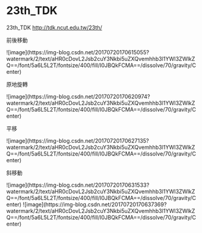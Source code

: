 # 23th_TDK
23th_TDK
http://tdk.ncut.edu.tw/23th/
<br>
<p>前後移動</p>
![image](https://img-blog.csdn.net/20170720170615055?watermark/2/text/aHR0cDovL2Jsb2cuY3Nkbi5uZXQvemhhb3l1YWl3ZWlkZQ==/font/5a6L5L2T/fontsize/400/fill/I0JBQkFCMA==/dissolve/70/gravity/Center)
<br>
<p>原地旋轉</p>
![image](https://img-blog.csdn.net/20170720170620974?watermark/2/text/aHR0cDovL2Jsb2cuY3Nkbi5uZXQvemhhb3l1YWl3ZWlkZQ==/font/5a6L5L2T/fontsize/400/fill/I0JBQkFCMA==/dissolve/70/gravity/Center)
<br>
<p>平移</p>
![image](https://img-blog.csdn.net/20170720170627135?watermark/2/text/aHR0cDovL2Jsb2cuY3Nkbi5uZXQvemhhb3l1YWl3ZWlkZQ==/font/5a6L5L2T/fontsize/400/fill/I0JBQkFCMA==/dissolve/70/gravity/Center)
<br>
<p>斜移動</p>
![image](https://img-blog.csdn.net/20170720170631533?watermark/2/text/aHR0cDovL2Jsb2cuY3Nkbi5uZXQvemhhb3l1YWl3ZWlkZQ==/font/5a6L5L2T/fontsize/400/fill/I0JBQkFCMA==/dissolve/70/gravity/Center)
![image](https://img-blog.csdn.net/20170720170637369?watermark/2/text/aHR0cDovL2Jsb2cuY3Nkbi5uZXQvemhhb3l1YWl3ZWlkZQ==/font/5a6L5L2T/fontsize/400/fill/I0JBQkFCMA==/dissolve/70/gravity/Center)
